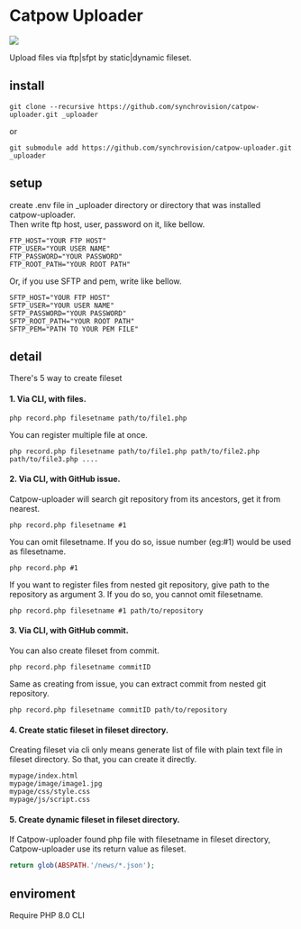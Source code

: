 Catpow Uploader
===

<img src="https://img.shields.io/badge/PHP-8.0-45A?logo=php"> 

Upload files via ftp|sfpt by static|dynamic fileset.


install
--

 ```command
git clone --recursive https://github.com/synchrovision/catpow-uploader.git _uploader
 ```

or

 ```command
git submodule add https://github.com/synchrovision/catpow-uploader.git _uploader
 ```

setup
--

create .env file in _uploader directory or directory that was installed catpow-uploader.  
Then write ftp host, user, password on it, like bellow.

```env
FTP_HOST="YOUR FTP HOST"
FTP_USER="YOUR USER NAME"
FTP_PASSWORD="YOUR PASSWORD"
FTP_ROOT_PATH="YOUR ROOT PATH"
```
Or, if you use SFTP and pem, write like bellow.

```env
SFTP_HOST="YOUR FTP HOST"
SFTP_USER="YOUR USER NAME"
SFTP_PASSWORD="YOUR PASSWORD"
SFTP_ROOT_PATH="YOUR ROOT PATH"
SFTP_PEM="PATH TO YOUR PEM FILE"
```

detail
--


There's 5 way to create fileset

#### 1. Via CLI, with files.

```command
php record.php filesetname path/to/file1.php
```
You can register multiple file at once.

```command
php record.php filesetname path/to/file1.php path/to/file2.php path/to/file3.php ....
```

#### 2. Via CLI, with GitHub issue.

Catpow-uploader will search git repository from its ancestors, get it from nearest.

```command
php record.php filesetname #1
```

You can omit filesetname. If you do so, issue number (eg:#1) would be used as filesetname.

```command
php record.php #1
```

If you want to register files from nested git repository,
give path to the repository as argument 3.
If you do so, you cannot omit filesetname.


```command
php record.php filesetname #1 path/to/repository
```



#### 3. Via CLI, with GitHub commit.

You can also create fileset from commit.

```command
php record.php filesetname commitID
```

Same as creating from issue, you can extract commit from nested git repository.

```command
php record.php filesetname commitID path/to/repository
```

#### 4. Create static fileset in fileset directory.

Creating fileset via cli only means generate list of file with plain text file in fileset directory.
So that, you can create it directly.

```text
mypage/index.html
mypage/image/image1.jpg
mypage/css/style.css
mypage/js/script.css
```


#### 5. Create dynamic fileset in fileset directory.

If Catpow-uploader found php file with filesetname in fileset directory, Catpow-uploader use its return value as fileset.

```php 
return glob(ABSPATH.'/news/*.json');
```



enviroment
--

Require PHP 8.0 CLI
